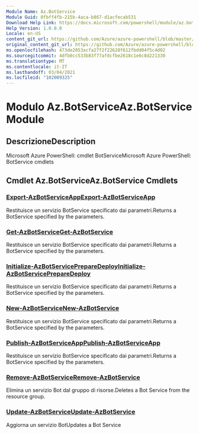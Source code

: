 ```yaml
---
Module Name: Az.BotService
Module Guid: 0fbff4fb-215b-4aca-b867-d1acfecab531
Download Help Link: https://docs.microsoft.com/powershell/module/az.botservice
Help Version: 1.0.0.0
Locale: en-US
content_git_url: https://github.com/Azure/azure-powershell/blob/master/src/BotService/help/Az.BotService.md
original_content_git_url: https://github.com/Azure/azure-powershell/blob/master/src/BotService/help/Az.BotService.md
ms.openlocfilehash: 473de2053acfa27f2f22628f612fbdd04f5c4d02
ms.sourcegitcommit: 4dfb0cc533b83f77afdcfbe2618c1e6c8d221330
ms.translationtype: MT
ms.contentlocale: it-IT
ms.lasthandoff: 03/04/2021
ms.locfileid: "102009325"
---
```

# <span data-ttu-id="24504-101">Modulo Az.BotService</span><span class="sxs-lookup"><span data-stu-id="24504-101">Az.BotService Module</span></span>
## <span data-ttu-id="24504-102">Descrizione</span><span class="sxs-lookup"><span data-stu-id="24504-102">Description</span></span>
<span data-ttu-id="24504-103">Microsoft Azure PowerShell: cmdlet BotService</span><span class="sxs-lookup"><span data-stu-id="24504-103">Microsoft Azure PowerShell: BotService cmdlets</span></span>

## <span data-ttu-id="24504-104">Cmdlet Az.BotService</span><span class="sxs-lookup"><span data-stu-id="24504-104">Az.BotService Cmdlets</span></span>
### [<span data-ttu-id="24504-105">Export-AzBotServiceApp</span><span class="sxs-lookup"><span data-stu-id="24504-105">Export-AzBotServiceApp</span></span>](Export-AzBotServiceApp.md)
<span data-ttu-id="24504-106">Restituisce un servizio BotService specificato dai parametri.</span><span class="sxs-lookup"><span data-stu-id="24504-106">Returns a BotService specified by the parameters.</span></span>

### [<span data-ttu-id="24504-107">Get-AzBotService</span><span class="sxs-lookup"><span data-stu-id="24504-107">Get-AzBotService</span></span>](Get-AzBotService.md)
<span data-ttu-id="24504-108">Restituisce un servizio BotService specificato dai parametri.</span><span class="sxs-lookup"><span data-stu-id="24504-108">Returns a BotService specified by the parameters.</span></span>

### [<span data-ttu-id="24504-109">Initialize-AzBotServicePrepareDeploy</span><span class="sxs-lookup"><span data-stu-id="24504-109">Initialize-AzBotServicePrepareDeploy</span></span>](Initialize-AzBotServicePrepareDeploy.md)
<span data-ttu-id="24504-110">Restituisce un servizio BotService specificato dai parametri.</span><span class="sxs-lookup"><span data-stu-id="24504-110">Returns a BotService specified by the parameters.</span></span>

### [<span data-ttu-id="24504-111">New-AzBotService</span><span class="sxs-lookup"><span data-stu-id="24504-111">New-AzBotService</span></span>](New-AzBotService.md)
<span data-ttu-id="24504-112">Restituisce un servizio BotService specificato dai parametri.</span><span class="sxs-lookup"><span data-stu-id="24504-112">Returns a BotService specified by the parameters.</span></span>

### [<span data-ttu-id="24504-113">Publish-AzBotServiceApp</span><span class="sxs-lookup"><span data-stu-id="24504-113">Publish-AzBotServiceApp</span></span>](Publish-AzBotServiceApp.md)
<span data-ttu-id="24504-114">Restituisce un servizio BotService specificato dai parametri.</span><span class="sxs-lookup"><span data-stu-id="24504-114">Returns a BotService specified by the parameters.</span></span>

### [<span data-ttu-id="24504-115">Remove-AzBotService</span><span class="sxs-lookup"><span data-stu-id="24504-115">Remove-AzBotService</span></span>](Remove-AzBotService.md)
<span data-ttu-id="24504-116">Elimina un servizio Bot dal gruppo di risorse.</span><span class="sxs-lookup"><span data-stu-id="24504-116">Deletes a Bot Service from the resource group.</span></span>

### [<span data-ttu-id="24504-117">Update-AzBotService</span><span class="sxs-lookup"><span data-stu-id="24504-117">Update-AzBotService</span></span>](Update-AzBotService.md)
<span data-ttu-id="24504-118">Aggiorna un servizio Bot</span><span class="sxs-lookup"><span data-stu-id="24504-118">Updates a Bot Service</span></span>

